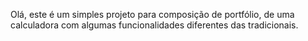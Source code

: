 Olá, este é um simples projeto para composição de portfólio, de uma calculadora com algumas funcionalidades diferentes das tradicionais.
